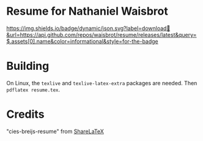 # Resume for Nathaniel Waisbrot

https://img.shields.io/badge/dynamic/json.svg?label=download📄&url=https://api.github.com/repos/waisbrot/resume/releases/latest&query=$.assets[0].name&color=informational&style=for-the-badge

# Building

On Linux, the `texlive` and `texlive-latex-extra` packages are needed. Then `pdflatex resume.tex`.

# Credits

"cies-breijs-resume" from [ShareLaTeX](https://www.sharelatex.com/templates/cv-or-resume/cies-breijs-resume)
